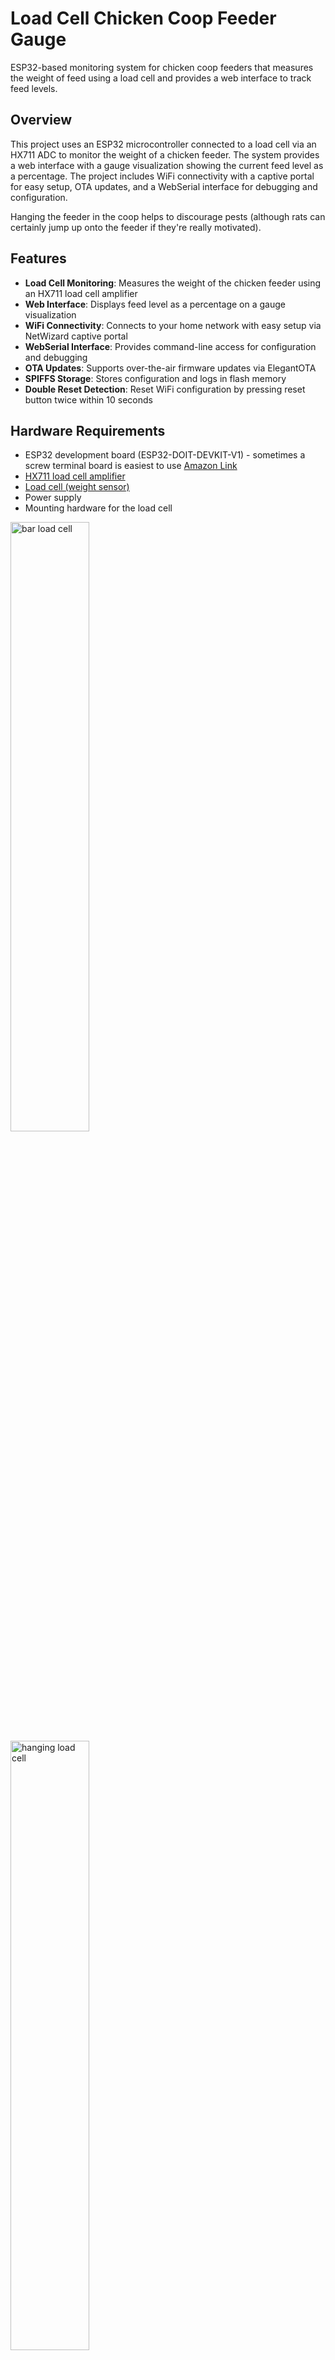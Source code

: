 # Load Cell Chicken Coop Feeder Gauge

ESP32-based monitoring system for chicken coop feeders that measures the weight of feed using a load cell and provides a web interface to track feed levels.

## Overview

This project uses an ESP32 microcontroller connected to a load cell via an HX711 ADC to monitor the weight of a chicken feeder. The system provides a web interface with a gauge visualization showing the current feed level as a percentage. The project includes WiFi connectivity with a captive portal for easy setup, OTA updates, and a WebSerial interface for debugging and configuration.

Hanging the feeder in the coop helps to discourage pests (although rats can certainly jump up onto the feeder if they're really motivated).

## Features

- **Load Cell Monitoring**: Measures the weight of the chicken feeder using an HX711 load cell amplifier
- **Web Interface**: Displays feed level as a percentage on a gauge visualization
- **WiFi Connectivity**: Connects to your home network with easy setup via NetWizard captive portal
- **WebSerial Interface**: Provides command-line access for configuration and debugging
- **OTA Updates**: Supports over-the-air firmware updates via ElegantOTA
- **SPIFFS Storage**: Stores configuration and logs in flash memory
- **Double Reset Detection**: Reset WiFi configuration by pressing reset button twice within 10 seconds

## Hardware Requirements

- ESP32 development board (ESP32-DOIT-DEVKIT-V1) - sometimes a screw terminal board is easiest to use [Amazon Link](https://www.amazon.com/Development-Bluetooth-Microcontroller-ESP-WROOM-32-Breakout/dp/B0C8DBN29X/ref=sr_1_6)
- [HX711 load cell amplifier](https://www.sparkfun.com/products/13879)
- [Load cell (weight sensor)](https://www.sparkfun.com/products/14151)
- Power supply
- Mounting hardware for the load cell

<img src="images/bar.webp" alt="bar load cell" width="50%">
<img src="images/hang.webp" alt="hanging load cell" width="50%">

## Wiring

- HX711 DOUT pin → ESP32 GPIO 27
- HX711 SCK pin → ESP32 GPIO 14
- Connect load cell to HX711. [Sparkfun](https://learn.sparkfun.com/tutorials/load-cell-amplifier-hx711-breakout-hookup-guide) has a good guide.

## Installation

1. Clone this repository
2. Open the project in [PlatformIO](https://platformio.org/)
3. Build and upload the filesystem image:
   - PlatformIO → Build Filesystem Image
   - PlatformIO → Upload Filesystem Image
4. Build and upload the firmware to your ESP32
- Note that the executable is fairly large; almost 4MB, so you may want to comment out definitions in platformio.ini if you don't need e.g. WebSerial. ElegantOTA is commented out but available if you modify and want to update the code without many trips to the coop :-)

## First-Time Setup

1. After the first upload, the ESP32 will start in AP mode with a NetWizard captive portal
2. Connect to the "COOPFEEDER" WiFi network from your phone or computer
3. Follow the on-screen instructions to connect the device to your home WiFi network
4. The device will restart and connect to your WiFi network
5. Place an empty feeder on the load cell
6. Calibrate the load cell with the empty feeder
   - Browse to `http://coopfeeder.local/config?empty` or
   - Use WebSerial at `http://coopfeeder.local/webserial` and enter the command `empty`
7. Fill the feeder to maximum capacity
   - Browse to `http://coopfeeder.local/config?full` or
   - Use WebSerial and enter the command `full`
  Your specific values will be saved in flash on the ESP32

  I had a bar load cell from another project. I fixed one end to a piece of flat fiberglass bar (and old sail batten), and clamped it in the coop. The feeder hangs from a split ring on the other end of the bar. The hanging-style load cell is probably easier to install.

  <img src="images/feeder.jpg" alt="load cell" width="50%">

## Web Interface

Access the web interface by navigating to `http://coopfeeder.local/` in your browser. The interface displays a gauge showing the current feed level as a percentage (0-100%)

## Configuration

You can configure the device using the WebSerial interface at `http://coopfeeder.local/webserial` or by using URL parameters:

### WebSerial Commands

- `empty` - Calibrate the load cell with an empty feeder
- `full` - Calibrate the load cell with a full feeder
- `hostname [name]` - Change the device hostname
- `timer [seconds]` - Change the web page update interval in seconds
- `ls` - List files in SPIFFS
- `status` - Show device status
- `wifi` - Show WiFi information
- `restart` - Restart the device
- `format` - Format the SPIFFS filesystem
- `conslog` - Restart the console log
- `log [on/off]` - Enable/disable serial logging
- `note [text]` - Add a note to the log
- `?` - Show available commands

### URL Configuration

- `http://coopfeeder.local/config?hostname=newname` - Change hostname
- `http://coopfeeder.local/config?webtimer=1000` - Change update interval (in milliseconds)
- `http://coopfeeder.local/config?empty` - Calibrate with empty feeder
- `http://coopfeeder.local/config?full` - Calibrate with full feeder

## API Endpoints

- `/readings` - Get current sensor readings as JSON
- `/weight` - Get current weight value as plain text
- `/host` - Get hostname and MAC address
- `/console.log` - Access the console log file

## Resetting WiFi Configuration

To reset the WiFi configuration and return to the captive portal setup:
1. Press the reset button on the ESP32
2. Within 10 seconds, press the reset button again
3. The device will clear WiFi settings and restart in AP mode

## Dependencies

- [AsyncTCP (3.3.5)](https://github.com/ESP32Async/AsyncTCP)
- [ESPAsyncWebServer (3.7.1)](https://github.com/ESP32Async/ESPAsyncWebServer)
- [ElegantOTA](https://github.com/ayushsharma82/ElegantOTA)
- [NetWizard](https://github.com/ayushsharma82/NetWizard)
- [WebSerialPro](https://github.com/ayushsharma82/WebSerial)
- [ArduinoJson (7.2.0)](https://github.com/bblanchon/ArduinoJson)
- [HX711_ADC](https://github.com/olkal/HX711_ADC)
- [gauges](https://github.com/bernii/gauge.js)

## Logs

A console log is stored on the SPIFFS filesystem and can be accessed via `http://coopfeeder.local/console.log`. This is mainly for debugging purposes.

## Resources

- [ESP32 Documentation](https://docs.espressif.com/projects/esp-idf/en/latest/esp32/)
- [HX711 Datasheet](https://cdn.sparkfun.com/datasheets/Sensors/ForceFlex/hx711_english.pdf)
- [PlatformIO Documentation](https://docs.platformio.org/)
- [SPIFFS Documentation](https://arduino-esp8266.readthedocs.io/en/latest/filesystem.html)

## Credits

This project depends heavily on the excellent utility libraries from [Ayush Sharma](https://github.com/ayushsharma82), as well as the lightweight Javascript gauge library from [Bernii](https://bernii.github.io/gauge.js/).